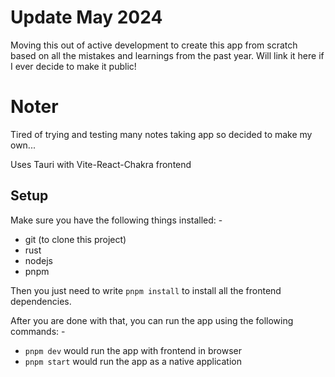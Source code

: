 # Update May 2024

Moving this out of active development to create this app from scratch based on all the mistakes and learnings from the past year. Will link it here if I ever decide to make it public!






# Noter

Tired of trying and testing many notes taking app so decided to make my own...

Uses Tauri with Vite-React-Chakra frontend

## Setup

Make sure you have the following things installed: -

- git (to clone this project)
- rust
- nodejs
- pnpm

Then you just need to write `pnpm install` to install all the frontend dependencies.

After you are done with that, you can run the app using the following commands: -
- `pnpm dev` would run the app with frontend in browser
- `pnpm start` would run the app as a native application
